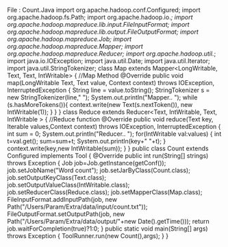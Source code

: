  

File : Count.Java
import org.apache.hadoop.conf.Configured;
import org.apache.hadoop.fs.Path;
import org.apache.hadoop.io.*;
import org.apache.hadoop.mapreduce.lib.input.FileInputFormat;
import org.apache.hadoop.mapreduce.lib.output.FileOutputFormat;
import org.apache.hadoop.mapreduce.Job;
import org.apache.hadoop.mapreduce.Mapper;
import org.apache.hadoop.mapreduce.Reducer;
import org.apache.hadoop.util.*;
import java.io.IOException;
import java.util.Date;
import java.util.Iterator;
import java.util.StringTokenizer;
class Map extends Mapper<LongWritable, Text, Text, IntWritable> {
//Map Method
@Override
public void map(LongWritable Text, Text value, Context context) throws IOException, InterruptedException {
String line = value.toString();
StringTokenizer s = new StringTokenizer(line," ");
System.out.println("Mapper.. ");
while (s.hasMoreTokens()){
context.write(new Text(s.nextToken()), new IntWritable(1));
}
}
}
class Reduce extends  Reducer<Text, IntWritable, Text, IntWritable > {
//Reduce function
@Override
public void reduce(Text key, Iterable<IntWritable> values,Context context) throws IOException, InterruptedException {
int sum = 0;
System.out.println("Reducer.. ");
for(IntWritable val:values)
{
int t=val.get();
sum=sum+t;
System.out.println(key+" "+t);
}
context.write(key,new IntWritable(sum));
}
}
public class Count extends Configured implements Tool
{
@Override
public int run(String[] strings) throws Exception {
Job job=Job.getInstance(getConf());
job.setJobName("Word count");
job.setJarByClass(Count.class);
job.setOutputKeyClass(Text.class);
job.setOutputValueClass(IntWritable.class);
job.setReducerClass(Reduce.class);
job.setMapperClass(Map.class);
FileInputFormat.addInputPath(job, new Path("/Users/Param/Extra/data/input/count.txt"));
FileOutputFormat.setOutputPath(job, new Path("/Users/Param/Extra/data/output/"+new Date().getTime()));
return job.waitForCompletion(true)?1:0;
}
public static void main(String[] args) throws Exception {
ToolRunner.run(new Count(),args);
}
}
